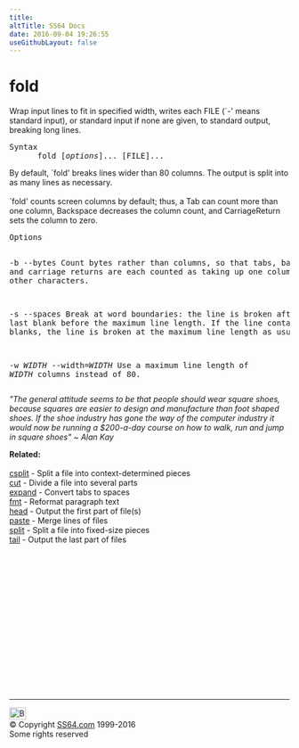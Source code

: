 ```yaml
---
title:
altTitle: SS64 Docs
date: 2016-09-04 19:26:55
useGithubLayout: false
---
```

<!-- #BeginLibraryItem "/Library/head_bash.lbi" --><!-- #EndLibraryItem --><h1>fold</h1> 
<p>Wrap input lines to fit in specified width, writes each FILE (`-' 
  means standard input), or standard input if none are given, to standard output, 
breaking long lines.</p>
<pre>Syntax
      fold [<i>options</i>]... [FILE]...
</pre>
<p>  By default, `fold' breaks lines wider than 80 columns.  The output
  is split into as many lines as necessary.<br>
    <br>
  `fold' counts screen columns by default; thus, a Tab can count more
  than one column, Backspace decreases the column count, and CarriageReturn sets the column to zero.</p>
<pre>Options

 -b
 --bytes
 Count bytes rather than columns, so that tabs, backspaces, and
 carriage returns are each counted as taking up one column, just
 like other characters.

 -s
 --spaces
 Break at word boundaries: the line is broken after the last blank
 before the maximum line length.  If the line contains no such
 blanks, the line is broken at the maximum line length as usual.

 -w <i>WIDTH</i>
 --width=<i>WIDTH</i>
 Use a maximum line length of <i>WIDTH</i> columns instead of 80.</pre>
<p class="quote"><i>"The general attitude seems to be that people should wear square shoes, because squares are easier to design and manufacture than foot shaped shoes. If the shoe industry has gone the way of the computer industry it would now be running a $200-a-day course on how to walk, run and jump in square shoes" ~ Alan Kay</i></p>
<p><b>Related:</b><br>
<br>
<a href="csplit.html">csplit</a> - Split a file into context-determined pieces<br>
<a href="cut.html">cut</a> - Divide a file into several parts<br>
<a href="expand.html">expand</a> - Convert tabs to spaces <br>
<a href="fmt.html">fmt</a> - Reformat paragraph text<br>
<a href="head.html">head</a> - Output the first part of file(s) <br>
<a href="paste.html">paste</a> - Merge lines of files<br>
<a href="split.html">split</a> - Split a file into fixed-size pieces<br>
<a href="tail.html">tail</a> - Output the last part of files</p><!-- #BeginLibraryItem "/Library/foot_bash.lbi" --><p>
<!-- bash300 -->
<ins class="adsbygoogle" style="display:inline-block;width:300px;height:250px" data-ad-client="ca-pub-6140977852749469" data-ad-slot="4615356305"></ins>
<script>
(adsbygoogle = window.adsbygoogle || []).push({});
</script></p>
<hr>
<div id="bl" class="footer"><a href="fold.html#"><img src="../images/top.png" width="30" height="22" alt="Back to the Top"></a></div>
<div id="br" class="footer, tagline">© Copyright <a href="../index.html">SS64.com</a> 1999-2016<br>
Some rights reserved</div><!-- #EndLibraryItem -->

